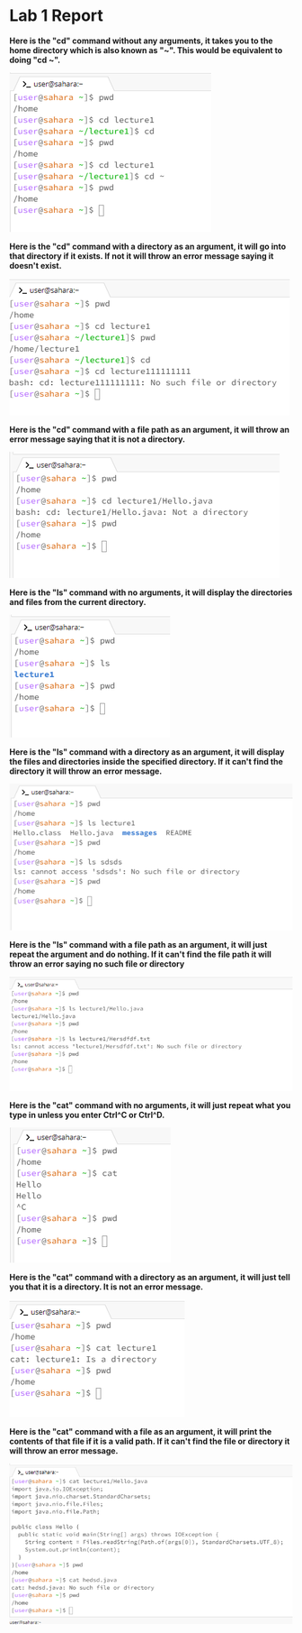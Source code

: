 # Lab 1 Report

**Here is the "cd" command without any arguments, it takes you to the home directory which is also known as "~". This would be equivalent to doing "cd ~".**

![Image](/lab1report/image1.png)

**Here is the "cd" command with a directory as an argument, it will go into that directory if it exists. If not it will throw an error message saying it doesn't exist.**

![Image](/lab1report/image2.png)

**Here is the "cd" command with a file path as an argument, it will throw an error message saying that it is not a directory.**

![Image](/lab1report/image3.png)

**Here is the "ls" command with no arguments, it will display the directories and files from the current directory.**

![Image](/lab1report/image4.png)

**Here is the "ls" command with a directory as an argument, it will display the files and directories inside the specified directory. If it can't find the directory it will throw an error message.**

![Image](/lab1report/image5.png)

**Here is the "ls" command with a file path as an argument, it will just repeat the argument and do nothing. If it can't find the file path it will throw an error saying no such file or directory**

![Image](/lab1report/image6.png)

**Here is the "cat" command with no arguments, it will just repeat what you type in unless you enter Ctrl^C or Ctrl^D.**

![Image](/lab1report/image7.png)

**Here is the "cat" command with a directory as an argument, it will just tell you that it is a directory. It is not an error message.**

![Image](/lab1report/image8.png)

**Here is the "cat" command with a file as an argument, it will print the contents of that file if it is a valid path. If it can't find the file or directory it will throw an error message.**

![Image](/lab1report/image9.png)

